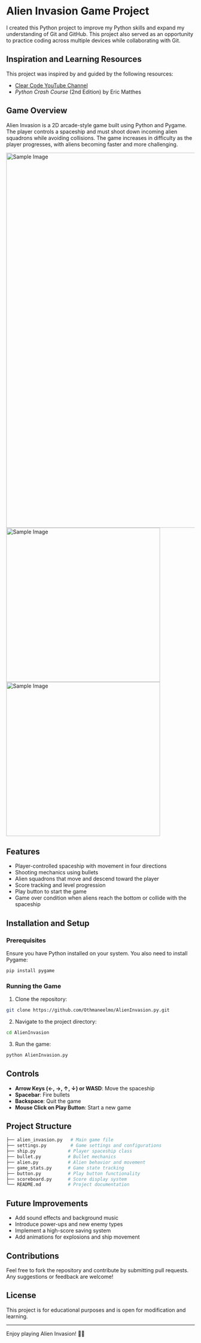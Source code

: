 # Alien Invasion Game Project
I created this Python project to improve my Python skills and expand my understanding of Git and GitHub. This project also served as an opportunity to practice coding across multiple devices while collaborating with Git.

## Inspiration and Learning Resources
This project was inspired by and guided by the following resources:

- [Clear Code YouTube Channel](https://www.youtube.com/@ClearCode "Clear Code")
- *Python Crash Course* (2nd Edition) by Eric Matthes

## Game Overview
Alien Invasion is a 2D arcade-style game built using Python and Pygame. The player controls a spaceship and must shoot down incoming alien squadrons while avoiding collisions. The game increases in difficulty as the player progresses, with aliens becoming faster and more challenging.

<img src="https://github.com/user-attachments/assets/fa1c9e2f-6aab-4feb-a46a-aabe85859968" alt="Sample Image" width="1000">
<img src="https://github.com/user-attachments/assets/c9d68968-ac25-4bb6-8650-0967f4e89a95" alt="Sample Image" width="411">
<img src="https://github.com/user-attachments/assets/c4fb7d54-06a9-442c-8a8b-3099a5e39fe9" alt="Sample Image" width="411">



## Features
- Player-controlled spaceship with movement in four directions
- Shooting mechanics using bullets
- Alien squadrons that move and descend toward the player
- Score tracking and level progression
- Play button to start the game
- Game over condition when aliens reach the bottom or collide with the spaceship

## Installation and Setup
### Prerequisites
Ensure you have Python installed on your system. You also need to install Pygame:
```sh
pip install pygame
```

### Running the Game
1. Clone the repository:
```sh
git clone https://github.com/Othmaneelmo/AlienInvasion.py.git
```
2. Navigate to the project directory:
```sh
cd AlienInvasion
```
3. Run the game:
```sh
python AlienInvasion.py
```

## Controls
- **Arrow Keys (←, →, ↑, ↓) or WASD**: Move the spaceship
- **Spacebar**: Fire bullets
- **Backspace**: Quit the game
- **Mouse Click on Play Button**: Start a new game

## Project Structure
```sh
├── alien_invasion.py   # Main game file
├── settings.py         # Game settings and configurations
├── ship.py            # Player spaceship class
├── bullet.py          # Bullet mechanics
├── alien.py           # Alien behavior and movement
├── game_stats.py      # Game state tracking
├── button.py          # Play button functionality
├── scoreboard.py      # Score display system
└── README.md          # Project documentation
```

## Future Improvements
- Add sound effects and background music
- Introduce power-ups and new enemy types
- Implement a high-score saving system
- Add animations for explosions and ship movement

## Contributions
Feel free to fork the repository and contribute by submitting pull requests. Any suggestions or feedback are welcome!

## License
This project is for educational purposes and is open for modification and learning.

---
Enjoy playing Alien Invasion! 🚀👾

